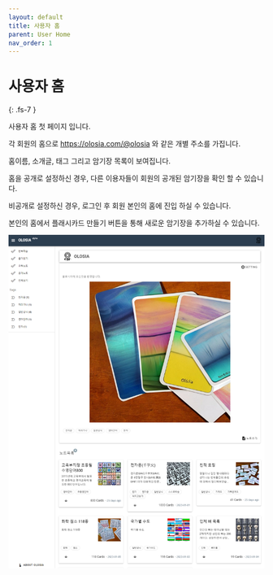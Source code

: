 ```yaml
---
layout: default
title: 사용자 홈
parent: User Home
nav_order: 1
---
```


# 사용자 홈
{: .fs-7 }

사용자 홈 첫 페이지 입니다.

각 회원의 홈으로 https://olosia.com/@olosia 와 같은 개별 주소를 가집니다.

홈이름, 소개글, 태그 그리고 암기장 목록이 보여집니다.

홈을 공개로 설정하신 경우, 다른 이용자들이 회원의 공개된 암기장을 확인 할 수 있습니다.

비공개로 설정하신 경우, 로그인 후 회원 본인의 홈에 진입 하실 수 있습니다.

본인의 홈에서 플래시카드 만들기 버튼을 통해 새로운 암기장을 추가하실 수 있습니다.

![user-home](/assets/images/user-home.png)
